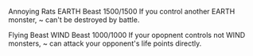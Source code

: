 Annoying Rats
EARTH
Beast
1500/1500
If you control another EARTH monster, ~ can't be destroyed by battle.

Flying Beast
WIND
Beast
1000/1000
If your opopnent controls not WIND monsters, ~ can attack your opponent's life points directly.
